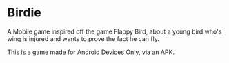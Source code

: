 # Birdie
A Mobile game inspired off the game Flappy Bird, about a young bird who's wing is injured and wants to prove the fact he can fly.

This is a game made for Android Devices Only, via an APK.
